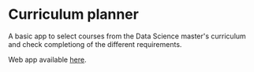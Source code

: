 # Curriculum planner
A basic app to select courses from the Data Science master's curriculum and check completiong of the different requirements.

Web app available [here](https://emile-jn.github.io/curriculum-planner-test/).
